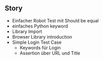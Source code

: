 ## Story


- Einfacher Robot Test mit Should be equal
- einfaches Python keyword
- Library Import
- Browser Library introduction
- Simple Login Test Case
  - Keywords für Login
  - Assertion über URL und Title

